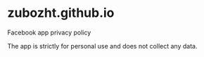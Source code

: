 # zubozht.github.io
Facebook app privacy policy

The app is strictly for personal use and does not collect any data.
